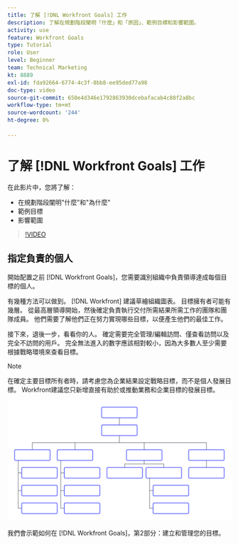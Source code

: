 ```yaml
---
title: 了解 [!DNL Workfront Goals] 工作
description: 了解在規劃階段闡明「什麼」和「原因」、範例目標和影響範圍。
activity: use
feature: Workfront Goals
type: Tutorial
role: User
level: Beginner
team: Technical Marketing
kt: 8889
exl-id: fda92664-6774-4c3f-8bb8-ee95ded77a98
doc-type: video
source-git-commit: 650e4d346e1792863930dcebafacab4c88f2a8bc
workflow-type: tm+mt
source-wordcount: '244'
ht-degree: 0%

---
```


# 了解 [!DNL Workfront Goals] 工作

在此影片中，您將了解：

* 在規劃階段闡明&quot;什麼&quot;和&quot;為什麼&quot;
* 範例目標
* 影響範圍

>[!VIDEO](https://video.tv.adobe.com/v/335183/?quality=12&learn=on)

## 指定負責的個人

開始配置之前 [!DNL Workfront Goals]，您需要識別組織中負責領導達成每個目標的個人。

有幾種方法可以做到。 [!DNL Workfront] 建議草繪組織圖表。 目標擁有者可能有幾層。 從最高層領導開始，然後確定負責執行交付所需結果所需工作的團隊和團隊成員。 他們需要了解他們正在努力實現哪些目標，以便產生他們的最佳工作。

接下來，退後一步，看看你的人。 確定需要完全管理/編輯訪問、僅查看訪問以及完全不訪問的用戶。 完全無法進入的數字應該相對較小，因為大多數人至少需要根據戰略環境來查看目標。

>[!NOTE]
>
>在確定主要目標所有者時，請考慮您為企業結果設定戰略目標，而不是個人發展目標。 Workfront建議您只新增直接有助於或推動業務和企業目標的發展目標。

![空白組織圖](assets/01-workfront-goals-blank-org-chart.png)

我們會示範如何在 [!DNL Workfront Goals]，第2部分：建立和管理您的目標。

<!--
URL for part 2 reference above
-->
